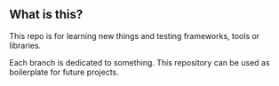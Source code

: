 ## What is this?

This repo is for learning new things and testing frameworks, tools or libraries.

Each branch is dedicated to something. This repository can be used as boilerplate for future projects.